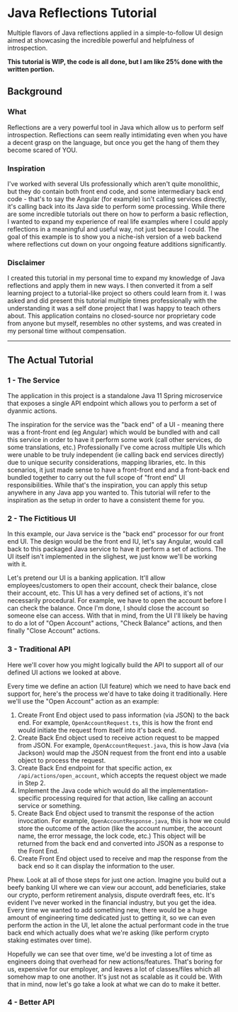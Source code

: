 # Java Reflections Tutorial
Multiple flavors of Java reflections applied in a simple-to-follow UI design aimed at showcasing the incredible powerful 
and helpfulness of introspection.

**This tutorial is WIP, the code is all done, but I am like 25% done with the written portion.**

## Background
### What
Reflections are a very powerful tool in Java which allow us to perform self introspection. Reflections can seem really 
intimidating even when you have a decent grasp on the language, but once you get the hang of them they become scared of
YOU.

### Inspiration
I've worked with several UIs professionally which aren't quite monolithic, but they do contain both front end code, and 
some intermediary back end code - that's to say the Angular (for example) isn't calling services directly, it's calling 
back into its Java side to perform some processing. While there are some incredible tutorials out there on how to perform 
a basic reflection, I wanted to expand my experience of real life examples where I could apply reflections in a meaningful 
and useful way, not just because I could. The goal of this example is to show you a niche-ish version of a web backend where 
reflections cut down on your ongoing feature additions significantly.

### Disclaimer
I created this tutorial in my personal time to expand my knowledge of Java reflections and apply them in new ways. I then 
converted it from a self learning project to a tutorial-like project so others could learn from it. I was asked and did 
present this tutorial multiple times professionally with the understanding it was a self done project that I was happy to 
teach others about. This application contains no closed-source nor proprietary code from anyone but myself, resembles no 
other systems, and was created in my personal time without compensation.

---

## The Actual Tutorial
### 1 - The Service
The application in this project is a standalone Java 11 Spring microservice that exposes a single API endpoint which allows you to perform a set of dyanmic actions.

The inspiration for the service was the "back end" of a UI - meaning there was a front-front end (eg Angular) which would be bundled with and call this service in order to have it perform some work (call other services, do some translations, etc.) Professionally I've come across multiple UIs which were unable to be truly independent (ie calling back end services directly) due to unique security considerations, mapping libraries, etc. In this scenarios, it just made sense to have a front-front end and a front-back end bundled together to carry out the full scope of "front end" UI responsibilities. While that's the inspiration, you can apply this setup anywhere in any Java app you wanted to. This tutorial will refer to the inspiration as the setup in order to have a consistent theme for you.

### 2 - The Fictitious UI
In this example, our Java service is the "back end" processor for our front end UI. The design would be the front end IU, let's say Angular, would call back to this packaged Java service to have it perform a set of actions. The UI itself isn't implemented in the slighest, we just know we'll be working with it.

Let's pretend our UI is a banking application. It'll allow employees/customers to open their account, check their balance, 
close their account, etc. This UI has a very defined set of actions, it's not necessarily procedural. For example, we have 
to open the account before I can check the balance. Once I'm done, I should close the account so someone else can access. 
With that in mind, from the UI I'll likely be having to do a lot of "Open Account" actions, "Check Balance" actions, and 
then finally "Close Account" actions.

### 3 - Traditional API
Here we'll cover how you might logically build the API to support all of our defined UI actions we looked at above.

Every time we define an action (UI feature) which we need to have back end support for, here's the process we'd have to 
take doing it traditionally. Here we'll use the "Open Account" action as an example:

1) Create Front End object used to pass information (via JSON) to the back end. For example, `OpenAccountRequest.ts`, 
   this is how the front end would initiate the request from itself into it's back end.
2) Create Back End object used to receive action request to be mapped from JSON. For example, `OpenAccountRequest.java`, 
   this is how Java (via Jackson) would map the JSON request from the front end into a usable object to process the request.
3) Create Back End endpoint for that specific action, ex `/api/actions/open_account`, which accepts the request object we 
   made in Step 2.
4) Implement the Java code which would do all the implementation-specific processing required for that action, like calling 
   an account service or something.
5) Create Back End object used to transmit the response of the action invocation. For example, `OpenAccountResponse.java`, 
   this is how we could store the outcome of the action (like the account number, the account name, the error message, 
   the lock code, etc.) This object will be returned from the back end and converted into JSON as a response to the Front End.
6) Create Front End object used to receive and map the response from the back end so it can display the information to the user.

Phew. Look at all of those steps for just one action. Imagine you build out a beefy banking UI where we can view our account, 
add beneficiaries, stake our crypto, perform retirement analysis, dispute overdraft fees, etc. It's evident I've never 
worked in the financial industry, but you get the idea. Every time we wanted to add something new, there would be a huge 
amount of engineering time dedicated just to getting it, so we can even perform the action in the UI, let alone the actual 
performant code in the true back end which actually does what we're asking (like perform crypto staking estimates over time).

Hopefully we can see that over time, we'd be investing a lot of time as engineers doing that overhead for new actions/features. 
That's boring for us, expensive for our employer, and leaves a lot of classes/files which all somehow map to one another. 
It's just not as scalable as it could be. With that in mind, now let's go take a look at what we can do to make it better.

### 4 - Better API
